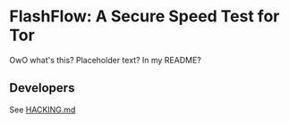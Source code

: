 # FlashFlow: A Secure Speed Test for Tor

OwO what's this? Placeholder text? In my README?

## Developers

See [HACKING.md](docs/HACKING.md)
